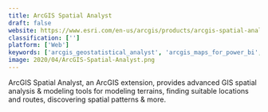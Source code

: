 ```yaml
---
title: ArcGIS Spatial Analyst
draft: false 
website: https://www.esri.com/en-us/arcgis/products/arcgis-spatial-analyst/overview
classification: ['']
platform: ['Web']
keywords: ['arcgis_geostatistical_analyst', 'arcgis_maps_for_power_bi', 'arcgis_online', 'cartodb', 'esri_arcgis', 'google_my_business', 'mapinfo_pro', 'spotio']
image: 2020/04/ArcGIS-Spatial-Analyst.png
---
```

ArcGIS Spatial Analyst, an ArcGIS extension, provides advanced GIS spatial analysis & modeling tools for modeling terrains, finding suitable locations and routes, discovering spatial patterns & more.